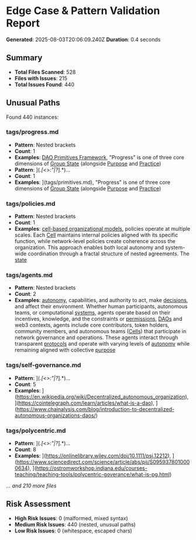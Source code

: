 # Edge Case & Pattern Validation Report

**Generated**: 2025-08-03T20:06:09.240Z
**Duration**: 0.4 seconds

## Summary

- **Total Files Scanned**: 528
- **Files with Issues**: 215
- **Total Issues Found**: 440

## Unusual Paths

Found 440 instances:

### tags/progress.md
- **Pattern**: Nested brackets
- **Count**: 1
- **Examples**: [DAO Primitives Framework](tags/primitives.md), "Progress" is one of three core dimensions of [Group State](artifacts/guides/dao-primitives-framework/group-state.md) (alongside [Purpose](tags/purpose.md) and [Practice](tags/practices.md))
- **Pattern**: \]\(.*[<>:"|?*].*\)...
- **Count**: 1
- **Examples**: ](tags/primitives.md), "Progress" is one of three core dimensions of [Group State](artifacts/guides/dao-primitives-framework/group-state.md) (alongside [Purpose](tags/purpose.md) and [Practice](tags/practices.md))

### tags/policies.md
- **Pattern**: Nested brackets
- **Count**: 1
- **Examples**: [cell-based organizational models](artifacts/patterns/cell.md), policies operate at multiple scales. Each [Cell](artifacts/patterns/cell.md) maintains internal policies aligned with its specific function, while network-level policies create coherence across the organization. This approach enables both local autonomy and system-wide coordination through a fractal structure of nested agreements. The [state](artifacts/patterns/cell-state.md)

### tags/agents.md
- **Pattern**: Nested brackets
- **Count**: 2
- **Examples**: [autonomy](tags/autonomy.md), capabilities, and authority to act, make [decisions](tags/decisions.md), and affect their environment. Whether human participants, autonomous teams, or computational [systems](tags/systems.md), agents operate based on their incentives, knowledge, and the constraints or [permissions](tags/permissions.md), [DAOs](tags/daos.md) and web3 contexts, agents include core contributors, token holders, community members, and autonomous teams ([Cells](artifacts/patterns/cell.md)) that participate in network governance and operations. These agents interact through transparent [protocols](tags/protocols.md) and operate with varying levels of [autonomy](tags/autonomy.md) while remaining aligned with collective [purpose](tags/purpose.md)

### tags/self-governance.md
- **Pattern**: \]\(.*[<>:"|?*].*\)...
- **Count**: 5
- **Examples**: ](https://en.wikipedia.org/wiki/Decentralized_autonomous_organization), ](https://cointelegraph.com/learn/articles/what-is-a-dao), ](https://www.chainalysis.com/blog/introduction-to-decentralized-autonomous-organizations-daos/)

### tags/polycentric.md
- **Pattern**: \]\(.*[<>:"|?*].*\)...
- **Count**: 8
- **Examples**: ](https://onlinelibrary.wiley.com/doi/10.1111/psj.12212), ](https://www.sciencedirect.com/science/article/abs/pii/S0959378010000634), ](https://ostromworkshop.indiana.edu/courses-teaching/teaching-tools/polycentric-goverance/what-is-pg.html)

*... and 210 more files*

## Risk Assessment

- **High Risk Issues**: 0 (malformed, mixed syntax)
- **Medium Risk Issues**: 440 (nested, unusual paths)
- **Low Risk Issues**: 0 (whitespace, escaped chars)
